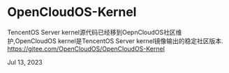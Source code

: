 # OpenCloudOS-Kernel
TencentOS Server kernel源代码已经移到OepnCloudOS社区维护,OpenCloudOS kernel是TencentOS Server kernel镜像输出的稳定社区版本. https://gitee.com/OpenCloudOS/OpenCloudOS-Kernel

Jul 13, 2023
